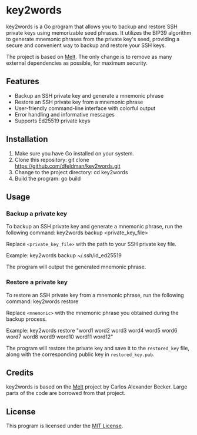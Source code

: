 # key2words

key2words is a Go program that allows you to backup and restore SSH private keys using memorizable seed phrases. It utilizes the BIP39 algorithm to generate mnemonic phrases from the private key's seed, providing a secure and convenient way to backup and restore your SSH keys.

The project is based on [Melt](https://github.com/charmbracelet/melt). The only change is to remove as many external dependencies as possible, for maximum security. 

## Features

- Backup an SSH private key and generate a mnemonic phrase
- Restore an SSH private key from a mnemonic phrase
- User-friendly command-line interface with colorful output
- Error handling and informative messages
- Supports Ed25519 private keys

## Installation

1. Make sure you have Go installed on your system.
2. Clone this repository:
git clone https://github.com/dfeldman/key2words.git
3. Change to the project directory:
cd key2words
4. Build the program:
go build

## Usage

### Backup a private key

To backup an SSH private key and generate a mnemonic phrase, run the following command:
key2words backup <private_key_file>

Replace `<private_key_file>` with the path to your SSH private key file.

Example:
key2words backup ~/.ssh/id_ed25519

The program will output the generated mnemonic phrase.

### Restore a private key

To restore an SSH private key from a mnemonic phrase, run the following command:
key2words restore <mnemonic>

Replace `<mnemonic>` with the mnemonic phrase you obtained during the backup process.

Example:
key2words restore "word1 word2 word3 word4 word5 word6 word7 word8 word9 word10 word11 word12"

The program will restore the private key and save it to the `restored_key` file, along with the corresponding public key in `restored_key.pub`.

## Credits

key2words is based on the [Melt](https://github.com/charmbracelet/melt) project by Carlos Alexander Becker. Large parts of the code are borrowed from that project.

## License

This program is licensed under the [MIT License](LICENSE).